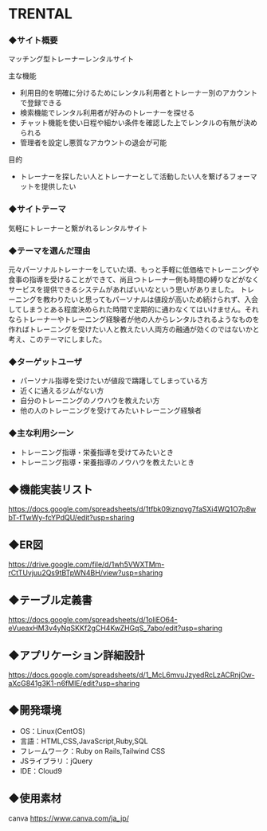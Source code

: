 # TRENTAL

### ◆サイト概要
マッチング型トレーナーレンタルサイト　

主な機能
* 利用目的を明確に分けるためにレンタル利用者とトレーナー別のアカウントで登録できる
* 検索機能でレンタル利用者が好みのトレーナーを探せる
* チャット機能を使い日程や細かい条件を確認した上でレンタルの有無が決められる
* 管理者を設定し悪質なアカウントの退会が可能　　

目的
* トレーナーを探したい人とトレーナーとして活動したい人を繋げるフォーマットを提供したい
 

### ◆サイトテーマ
気軽にトレーナーと繋がれるレンタルサイト


### ◆テーマを選んだ理由
元々パーソナルトレーナーをしていた頃、もっと手軽に低価格でトレーニングや食事の指導を受けることができて、尚且つトレーナー側も時間の縛りなどがなくサービスを提供できるシステムがあればいいなという思いがありました。
トレーニングを教わりたいと思ってもパーソナルは値段が高いため続けられず、入会してしまうとある程度決められた時間で定期的に通わなくてはいけません。それならトレーナーやトレーニング経験者が他の人からレンタルされるようなものを作ればトレーニングを受けたい人と教えたい人両方の融通が効くのではないかと考え、このテーマにしました。
 

### ◆ターゲットユーザ
* パーソナル指導を受けたいが値段で躊躇してしまっている方
* 近くに通えるジムがない方
* 自分のトレーニングのノウハウを教えたい方
* 他の人のトレーニングを受けてみたいトレーニング経験者


### ◆主な利用シーン
* トレーニング指導・栄養指導を受けてみたいとき
* トレーニング指導・栄養指導のノウハウを教えたいとき


## ◆機能実装リスト
https://docs.google.com/spreadsheets/d/1tfbk09iznqvg7faSXi4WQ1O7p8wbT-fTwWy-fcYPdQU/edit?usp=sharing


## ◆ER図
https://drive.google.com/file/d/1wh5VWXTMm-rCtTUvjuu2Qs9tBTpWN4BH/view?usp=sharing


## ◆テーブル定義書
https://docs.google.com/spreadsheets/d/1oliEO64-eVueaxHM3v4yNqSKKf2gCH4KwZHGqS_7abo/edit?usp=sharing


## ◆アプリケーション詳細設計
https://docs.google.com/spreadsheets/d/1_McL6mvuJzyedRcLzACRnjOw-aXcG841g3K1-n6fMlE/edit?usp=sharing


## ◆開発環境

- OS：Linux(CentOS)
- 言語：HTML,CSS,JavaScript,Ruby,SQL
- フレームワーク：Ruby on Rails,Tailwind CSS
- JSライブラリ：jQuery
- IDE：Cloud9


## ◆使用素材

canva https://www.canva.com/ja_jp/